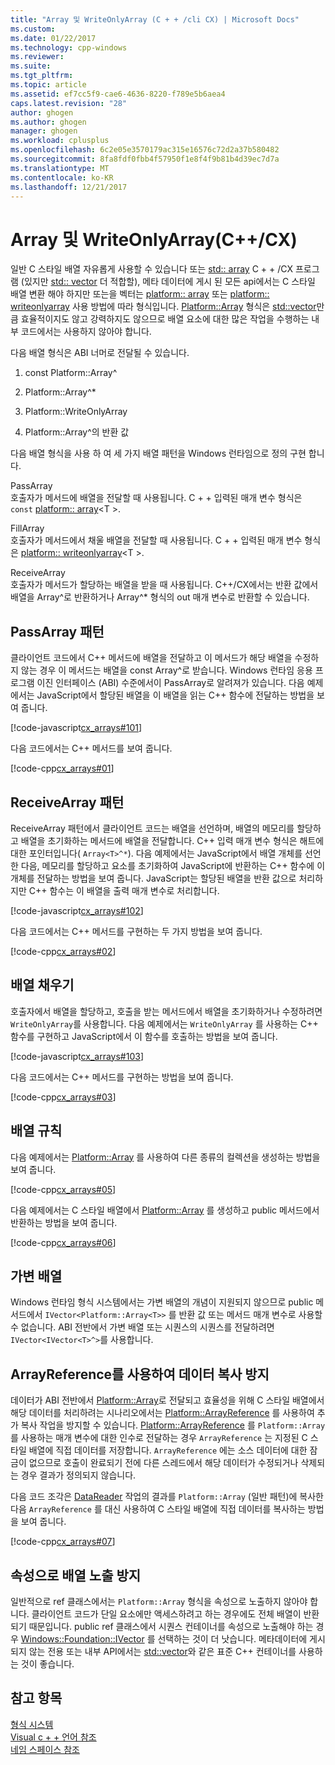 ```yaml
---
title: "Array 및 WriteOnlyArray (C + + /cli CX) | Microsoft Docs"
ms.custom: 
ms.date: 01/22/2017
ms.technology: cpp-windows
ms.reviewer: 
ms.suite: 
ms.tgt_pltfrm: 
ms.topic: article
ms.assetid: ef7cc5f9-cae6-4636-8220-f789e5b6aea4
caps.latest.revision: "28"
author: ghogen
ms.author: ghogen
manager: ghogen
ms.workload: cplusplus
ms.openlocfilehash: 6c2e05e3570179ac315e16576c72d2a37b580482
ms.sourcegitcommit: 8fa8fdf0fbb4f57950f1e8f4f9b81b4d39ec7d7a
ms.translationtype: MT
ms.contentlocale: ko-KR
ms.lasthandoff: 12/21/2017
---
```

# <a name="array-and-writeonlyarray-ccx"></a>Array 및 WriteOnlyArray(C++/CX)
일반 C 스타일 배열 자유롭게 사용할 수 있습니다 또는 [std:: array](../standard-library/array-class-stl.md) C + + /CX 프로그램 (있지만 [std:: vector](../standard-library/vector-class.md) 더 적합할), 메타 데이터에 게시 된 모든 api에서는 C 스타일 배열 변환 해야 하지만 또는을 벡터는 [platform:: array](../cppcx/platform-array-class.md) 또는 [platform:: writeonlyarray](../cppcx/platform-writeonlyarray-class.md) 사용 방법에 따라 형식입니다. [Platform::Array](../cppcx/platform-array-class.md) 형식은 [std::vector](../standard-library/vector-class.md)만큼 효율적이지도 않고 강력하지도 않으므로 배열 요소에 대한 많은 작업을 수행하는 내부 코드에서는 사용하지 않아야 합니다.  
  
 다음 배열 형식은 ABI 너머로 전달될 수 있습니다.  
  
1.  const Platform::Array^  
  
2.  Platform::Array^*  
  
3.  Platform::WriteOnlyArray  
  
4.  Platform::Array^의 반환 값  
  
 다음 배열 형식을 사용 하 여 세 가지 배열 패턴을 Windows 런타임으로 정의 구현 합니다.  
  
 PassArray  
 호출자가 메서드에 배열을 전달할 때 사용됩니다. C + + 입력된 매개 변수 형식은 `const` [platform:: array](../cppcx/platform-array-class.md)\<T >.  
  
 FillArray  
 호출자가 메서드에서 채울 배열을 전달할 때 사용됩니다. C + + 입력된 매개 변수 형식은 [platform:: writeonlyarray](../cppcx/platform-writeonlyarray-class.md)\<T >.  
  
 ReceiveArray  
 호출자가 메서드가 할당하는 배열을 받을 때 사용됩니다. C++/CX에서는 반환 값에서 배열을 Array^로 반환하거나 Array^* 형식의 out 매개 변수로 반환할 수 있습니다.  
  
## <a name="passarray-pattern"></a>PassArray 패턴  
 클라이언트 코드에서 C++ 메서드에 배열을 전달하고 이 메서드가 해당 배열을 수정하지 않는 경우 이 메서드는 배열을 const Array^로 받습니다. Windows 런타임 응용 프로그램 이진 인터페이스 (ABI) 수준에서이 PassArray로 알려져가 있습니다. 다음 예제에서는 JavaScript에서 할당된 배열을 이 배열을 읽는 C++ 함수에 전달하는 방법을 보여 줍니다.  
  
 [!code-javascript[cx_arrays#101](../cppcx/codesnippet/JavaScript/array-and-writeonlyarray-c-_1.js)]  
  
 다음 코드에서는 C++ 메서드를 보여 줍니다.  
  
 [!code-cpp[cx_arrays#01](../cppcx/codesnippet/CPP/js-array/class1.cpp#01)]  
  
## <a name="receivearray-pattern"></a>ReceiveArray 패턴  
 ReceiveArray 패턴에서 클라이언트 코드는 배열을 선언하며, 배열의 메모리를 할당하고 배열을 초기화하는 메서드에 배열을 전달합니다. C++ 입력 매개 변수 형식은 해트에 대한 포인터입니다( `Array<T>^*`). 다음 예제에서는 JavaScript에서 배열 개체를 선언한 다음, 메모리를 할당하고 요소를 초기화하여 JavaScript에 반환하는 C++ 함수에 이 개체를 전달하는 방법을 보여 줍니다. JavaScript는 할당된 배열을 반환 값으로 처리하지만 C++ 함수는 이 배열을 출력 매개 변수로 처리합니다.  
  
 [!code-javascript[cx_arrays#102](../cppcx/codesnippet/JavaScript/array-and-writeonlyarray-c-_3.js)]  
  
 다음 코드에서는 C++ 메서드를 구현하는 두 가지 방법을 보여 줍니다.  
  
 [!code-cpp[cx_arrays#02](../cppcx/codesnippet/CPP/js-array/class1.cpp#02)]  
  
## <a name="fill-arrays"></a>배열 채우기  
 호출자에서 배열을 할당하고, 호출을 받는 메서드에서 배열을 초기화하거나 수정하려면 `WriteOnlyArray`를 사용합니다. 다음 예제에서는 `WriteOnlyArray` 를 사용하는 C++ 함수를 구현하고 JavaScript에서 이 함수를 호출하는 방법을 보여 줍니다.  
  
 [!code-javascript[cx_arrays#103](../cppcx/codesnippet/JavaScript/array-and-writeonlyarray-c-_5.js)]  
  
 다음 코드에서는 C++ 메서드를 구현하는 방법을 보여 줍니다.  
  
 [!code-cpp[cx_arrays#03](../cppcx/codesnippet/CPP/js-array/class1.cpp#03)]  
  
## <a name="array-conversions"></a>배열 규칙  
 다음 예제에서는 [Platform::Array](../cppcx/platform-array-class.md) 를 사용하여 다른 종류의 컬렉션을 생성하는 방법을 보여 줍니다.  
  
 [!code-cpp[cx_arrays#05](../cppcx/codesnippet/CPP/js-array/class1.cpp#05)]  
  
 다음 예제에서는 C 스타일 배열에서 [Platform::Array](../cppcx/platform-array-class.md) 를 생성하고 public 메서드에서 반환하는 방법을 보여 줍니다.  
  
 [!code-cpp[cx_arrays#06](../cppcx/codesnippet/CPP/js-array/class1.cpp#06)]  
  
## <a name="jagged-arrays"></a>가변 배열  
 Windows 런타임 형식 시스템에서는 가변 배열의 개념이 지원되지 않으므로 public 메서드에서 `IVector<Platform::Array<T>>` 를 반환 값 또는 메서드 매개 변수로 사용할 수 없습니다. ABI 전반에서 가변 배열 또는 시퀀스의 시퀀스를 전달하려면 `IVector<IVector<T>^>`를 사용합니다.  
  
## <a name="use-arrayreference-to-avoid-copying-data"></a>ArrayReference를 사용하여 데이터 복사 방지  
 데이터가 ABI 전반에서 [Platform::Array](../cppcx/platform-array-class.md)로 전달되고 효율성을 위해 C 스타일 배열에서 해당 데이터를 처리하려는 시나리오에서는 [Platform::ArrayReference](../cppcx/platform-arrayreference-class.md) 를 사용하여 추가 복사 작업을 방지할 수 있습니다. [Platform::ArrayReference](../cppcx/platform-arrayreference-class.md) 를 `Platform::Array`를 사용하는 매개 변수에 대한 인수로 전달하는 경우 `ArrayReference` 는 지정된 C 스타일 배열에 직접 데이터를 저장합니다. `ArrayReference` 에는 소스 데이터에 대한 잠금이 없으므로 호출이 완료되기 전에 다른 스레드에서 해당 데이터가 수정되거나 삭제되는 경우 결과가 정의되지 않습니다.  
  
 다음 코드 조각은 [DataReader](http://msdn.microsoft.com/library/windows/apps/windows.storage.streams.datareader.aspx) 작업의 결과를 `Platform::Array` (일반 패턴)에 복사한 다음 `ArrayReference` 를 대신 사용하여 C 스타일 배열에 직접 데이터를 복사하는 방법을 보여 줍니다.  
  
 [!code-cpp[cx_arrays#07](../cppcx/codesnippet/CPP/js-array/class1.h#07)]  
  
## <a name="avoid-exposing-an-array-as-a-property"></a>속성으로 배열 노출 방지  
 일반적으로 ref 클래스에서는 `Platform::Array` 형식을 속성으로 노출하지 않아야 합니다. 클라이언트 코드가 단일 요소에만 액세스하려고 하는 경우에도 전체 배열이 반환되기 때문입니다. public ref 클래스에서 시퀀스 컨테이너를 속성으로 노출해야 하는 경우 [Windows::Foundation::IVector](http://msdn.microsoft.com/library/windows/apps/br206631.aspx) 를 선택하는 것이 더 낫습니다. 메타데이터에 게시되지 않는 전용 또는 내부 API에서는 [std::vector](../standard-library/vector-class.md)와 같은 표준 C++ 컨테이너를 사용하는 것이 좋습니다.  
  
## <a name="see-also"></a>참고 항목  
 [형식 시스템](../cppcx/type-system-c-cx.md)   
 [Visual c + + 언어 참조](../cppcx/visual-c-language-reference-c-cx.md)   
 [네임 스페이스 참조](../cppcx/namespaces-reference-c-cx.md)